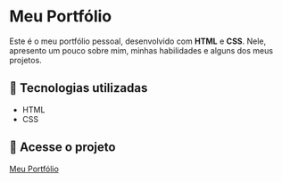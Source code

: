 # Meu Portfólio

Este é o meu portfólio pessoal, desenvolvido com **HTML** e **CSS**. Nele, apresento um pouco sobre mim, minhas habilidades e alguns dos meus projetos.  

## 🚀 Tecnologias utilizadas
- HTML  
- CSS  

## 🔗 Acesse o projeto
[Meu Portfólio](https://seu-link-aqui.com)
